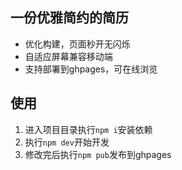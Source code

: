 ## 一份优雅简约的简历
- 优化构建，页面秒开无闪烁
- 自适应屏幕兼容移动端
- 支持部署到ghpages，可在线浏览

## 使用
1. 进入项目目录执行`npm i`安装依赖
2. 执行`npm dev`开始开发
3. 修改完后执行`npm pub`发布到ghpages
